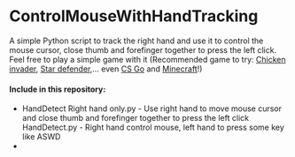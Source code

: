 <h1>ControlMouseWithHandTracking</h1>
A simple Python script to track the right hand and use it to control the mouse cursor, close thumb and forefinger together to press the left click. Feel free to play a simple game with it (Recommended game to try: <a href="https://www.interactionstudios.com/games.php">Chicken invader</a>, <a href="https://software.informer.com/search/star+defender">Star defender</a>,... even <a href="https://www.counter-strike.net/news">CS Go</a> and <a href="https://www.minecraft.net/en-us">Minecraft</a>!)
<h4>Include in this repository:</h4>
<ul>
<li>
HandDetect Right hand only.py - Use right hand to move mouse cursor and close thumb and forefinger together to press the left click
</li>
HandDetect.py - Right hand control mouse, left hand to press some key like ASWD
<li>
</li>
</ul>
